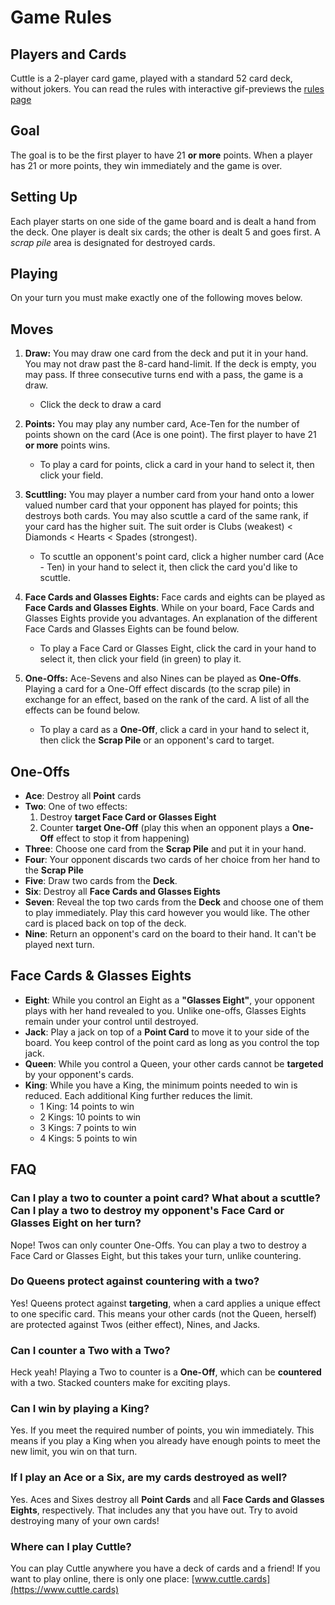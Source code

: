 # Game Rules

## Players and Cards

Cuttle is a 2-player card game, played with a standard 52 card deck, without jokers. You can read the rules with interactive gif-previews the [rules page](https://www.cuttle.cards/rules)

## Goal

The goal is to be the first player to have 21 **or more** points. When a player has 21 or more points, they win immediately and the game is over.

## Setting Up

Each player starts on one side of the game board and is dealt a hand from the deck. One player is dealt six cards; the other is dealt 5 and goes first. A _scrap pile_ area is designated for destroyed cards.

## Playing

On your turn you must make exactly one of the following moves below.

## Moves

1. **Draw:** You may draw one card from the deck and put it in your hand. You may not draw past the 8-card hand-limit. If the deck is empty, you may pass. If three consecutive turns end with a pass, the game is a draw.

   - Click the deck to draw a card

2. **Points:** You may play any number card, Ace-Ten for the number of points shown on the card (Ace is one point). The first player to have 21 **or more** points wins.

   - To play a card for points, click a card in your hand to select it, then click your field.

3. **Scuttling:** You may player a number card from your hand onto a lower valued number card that your opponent has played for points; this destroys both cards. You may also scuttle a card of the same rank, if your card has the higher suit. The suit order is Clubs (weakest) < Diamonds < Hearts < Spades (strongest).

   - To scuttle an opponent's point card, click a higher number card (Ace - Ten) in your hand to select it, then click the card you'd like to scuttle.

4. **Face Cards and Glasses Eights:** Face cards and eights can be played as **Face Cards and Glasses Eights**. While on your board, Face Cards and Glasses Eights provide you advantages. An explanation of the different Face Cards and Glasses Eights can be found below.

   - To play a Face Card or Glasses Eight, click the card in your hand to select it, then click your field (in green) to play it.

5. **One-Offs:** Ace-Sevens and also Nines can be played as **One-Offs**. Playing a card for a One-Off effect discards (to the scrap pile) in exchange for an effect, based on the rank of the card. A list of all the effects can be found below.
   - To play a card as a **One-Off**, click a card in your hand to select it, then click the **Scrap Pile** or an opponent's card to target.

## One-Offs

- **Ace**: Destroy all **Point** cards
- **Two**: One of two effects:
  1. Destroy **target Face Card or Glasses Eight**
  2. Counter **target One-Off** (play this when an opponent plays a **One-Off** effect to stop it from happening)
- **Three**: Choose one card from the **Scrap Pile** and put it in your hand.
- **Four**: Your opponent discards two cards of her choice from her hand to the **Scrap Pile**
- **Five**: Draw two cards from the **Deck**.
- **Six**: Destroy all **Face Cards and Glasses Eights**
- **Seven**: Reveal the top two cards from the **Deck** and choose one of them to play immediately. Play this card however you would like. The other card is placed back on top of the deck.
- **Nine**: Return an opponent's card on the board to their hand. It can't be played next turn.

## Face Cards & Glasses Eights

- **Eight**: While you control an Eight as a **"Glasses Eight"**, your opponent plays with her hand revealed to you. Unlike one-offs, Glasses Eights remain under your control until destroyed.
- **Jack**: Play a jack on top of a **Point Card** to move it to your side of the board. You keep control of the point card as long as you control the top jack.
- **Queen**: While you control a Queen, your other cards cannot be **targeted** by your opponent's cards.
- **King**: While you have a King, the minimum points needed to win is reduced. Each additional King further reduces the limit.
  - 1 King: 14 points to win
  - 2 Kings: 10 points to win
  - 3 Kings: 7 points to win
  - 4 Kings: 5 points to win

## FAQ

### Can I play a two to counter a point card? What about a scuttle? Can I play a two to destroy my opponent's Face Card or Glasses Eight on her turn?

Nope! Twos can only counter One-Offs. You can play a two to destroy a Face Card or Glasses Eight, but this takes your turn, unlike countering.

### Do Queens protect against countering with a two?

Yes! Queens protect against **targeting**, when a card applies a unique effect to one specific card. This means your other cards (not the Queen, herself) are protected against Twos (either effect), Nines, and Jacks.

### Can I counter a Two with a Two?

Heck yeah! Playing a Two to counter is a **One-Off**, which can be **countered** with a two. Stacked counters make for exciting plays.

### Can I win by playing a King?

Yes. If you meet the required number of points, you win immediately. This means if you play a King when you already have enough points to meet the new limit, you win on that turn.

### If I play an Ace or a Six, are my cards destroyed as well?

Yes. Aces and Sixes destroy all **Point Cards** and all **Face Cards and Glasses Eights**, respectively. That includes any that you have out. Try to avoid destroying many of your own cards!

### Where can I play Cuttle?

You can play Cuttle anywhere you have a deck of cards and a friend! If you want to play online, there is only one place: [www.cuttle.cards](https://www.cuttle.cards)
